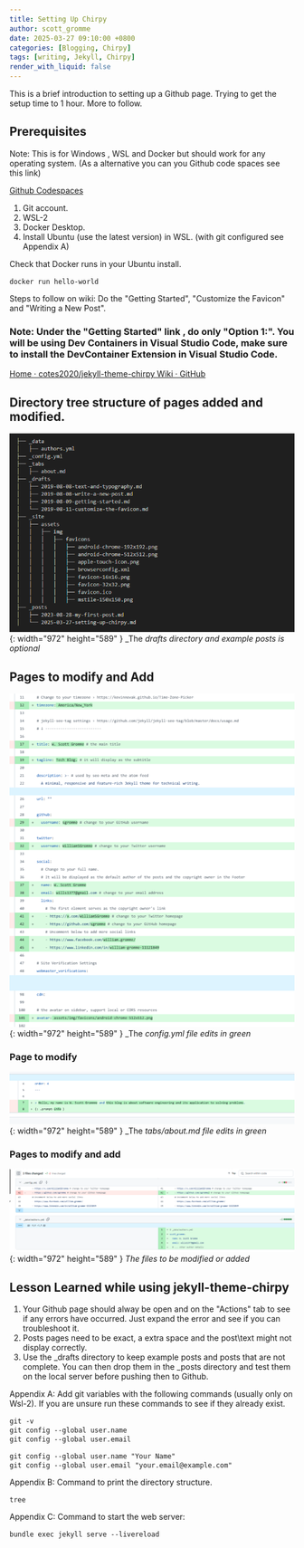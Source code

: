 ```yaml
---
title: Setting Up Chirpy
author: scott_gromme
date: 2025-03-27 09:10:00 +0800
categories: [Blogging, Chirpy]
tags: [writing, Jekyll, Chirpy]
render_with_liquid: false
---
```




This is a brief introduction to setting up a Github page.  Trying to get the setup time to 1 hour.  More to follow.




## Prerequisites
Note: This is for Windows , WSL and Docker but should work for any operating system. (As a alternative you can you Github code spaces see this link)

[Github Codespaces](https://sgromme.github.io/posts/setting-up-chirpy-codespaces)


1. Git account. 
2. WSL-2 
3. Docker Desktop. 
4. Install Ubuntu (use the latest version) in WSL. (with git configured see Appendix A)

Check that Docker runs in your Ubuntu install.
```
docker run hello-world
```


Steps to follow on wiki:
Do the "Getting Started", "Customize the Favicon" and "Writing a New Post".
### Note: Under the "Getting Started" link , do only "Option 1:". You will be using Dev Containers in Visual Studio Code, make sure to install the DevContainer Extension in Visual Studio Code.

[Home · cotes2020/jekyll-theme-chirpy Wiki · GitHub](https://github.com/cotes2020/jekyll-theme-chirpy/wiki)


## Directory tree structure of pages added and modified.
![Desktop View](assets/img/posts/Screenshot-2025-03-31-082148.png){: width="972" height="589" }
_The _drafts directory and example posts is optional_

## Pages to modify and Add

![Desktop View](assets/img/posts/Pasted-image-20250327084506.png){: width="972" height="589" }
_The _config.yml file edits in green_

### Page to modify

![Desktop View](assets/img/posts/Pasted-image-20250327084629.png){: width="972" height="589" }
_The _tabs/about.md file edits in green_


### Pages to modify and add

![Desktop View](assets/img/posts/Pasted-image-20250331073240.png){: width="972" height="589" }
_The files to be modified or added_

## Lesson Learned while using jekyll-theme-chirpy
1. Your Github page should alway be open and on the "Actions" tab to see if any errors have occurred. Just expand the error and see if you can troubleshoot it.
2. Posts pages need to be exact, a extra space and the post\text might not display correctly.
3. Use the _drafts directory to keep example posts and posts that are not complete.  You can then drop them in the _posts directory and test them on the local server before pushing then to Github.



Appendix A:
Add git variables with the following commands (usually only on Wsl-2).  If you are unsure run these commands to see if they already exist.

```console
git -v
git config --global user.name
git config --global user.email
```

```console
git config --global user.name "Your Name"
git config --global user.email "your.email@example.com"
```

Appendix B:
Command to print the directory structure.
```console
tree
```

Appendix C:
Command to start the web server: 
```console
bundle exec jekyll serve --livereload

```
